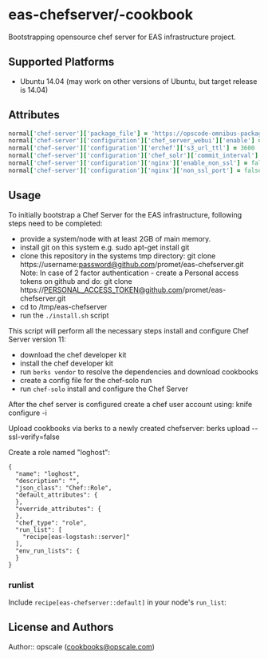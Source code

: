 # eas-chefserver/-cookbook

Bootstrapping opensource chef server for EAS infrastructure project.

## Supported Platforms

- Ubuntu 14.04 (may work on other versions of Ubuntu, but target release is 14.04)

## Attributes

```rb
normal['chef-server']['package_file'] = 'https://opscode-omnibus-packages.s3.amazonaws.com/ubuntu/12.04/x86_64/chef-server_11.1.4-1_amd64.deb'
normal['chef-server']['configuration']['chef_server_webui']['enable'] = false
normal['chef-server']['configuration']['erchef']['s3_url_ttl'] = 3600
normal['chef-server']['configuration']['chef_solr']['commit_interval'] = 30000
normal['chef-server']['configuration']['nginx']['enable_non_ssl'] = false
normal['chef-server']['configuration']['nginx']['non_ssl_port'] = false
```
## Usage

To initially bootstrap a Chef Server for the EAS infrastructure, following steps need to be completed:

- provide a system/node with at least 2GB of main memory.
- install git on this system e.g. sudo apt-get install git
- clone this repository in the systems tmp directory:
  git clone https://username:password@github.com/promet/eas-chefserver.git
  Note: In case of 2 factor authentication - create a Personal access tokens on github and do:
  git clone https://PERSONAL_ACCESS_TOKEN@github.com/promet/eas-chefserver.git
- cd to /tmp/eas-chefserver
- run the `./install.sh` script

This script will perform all the necessary steps install and configure Chef Server version 11:
- download the chef developer kit
- install the chef developer kit
- run `berks vendor` to resolve the dependencies and download cookbooks
- create a config file for the chef-solo run
- run `chef-solo` install and configure the Chef Server

After the chef server is configured create a chef user account using:
knife configure -i

Upload cookbooks via berks to a newly created chefserver:
berks upload --ssl-verify=false

Create a role named "loghost":
```
{
  "name": "loghost",
  "description": "",
  "json_class": "Chef::Role",
  "default_attributes": {
  },
  "override_attributes": {
  },
  "chef_type": "role",
  "run_list": [
    "recipe[eas-logstash::server]"
  ],
  "env_run_lists": {
  }
}
```
### runlist

Include `recipe[eas-chefserver::default]` in your node's `run_list`:

## License and Authors

Author:: opscale (<cookbooks@opscale.com>)
